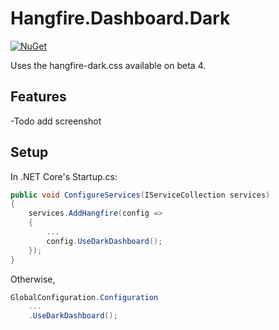 # Hangfire.Dashboard.Dark

[![NuGet](https://img.shields.io/nuget/v/Hangfire.Dashboard.Dark.svg)](https://www.nuget.org/packages/rodriGS750.Hangfire.Dashboard.Themes.Dark/)

Uses the hangfire-dark.css available on beta 4. 

## Features

-Todo add screenshot

## Setup

In .NET Core's Startup.cs:
```c#
public void ConfigureServices(IServiceCollection services)
{
    services.AddHangfire(config =>
    {
        ...
        config.UseDarkDashboard();
    });
}
```

Otherwise,
```c#
GlobalConfiguration.Configuration
    ...
    .UseDarkDashboard();
```

